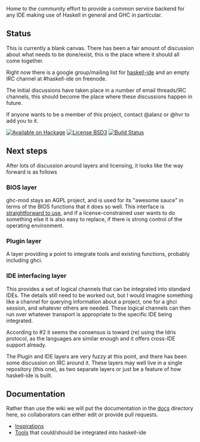 Home to the community effort to provide a common service backend for any IDE
making use of Haskell in general and GHC in particular.

## Status

This is currently a blank canvas. There has been a fair amount of discussion
about what needs to be done/exist, this is the place where it should all come
together.

Right now there is a google group/mailing list for
[haskell-ide](https://groups.google.com/forum/#!forum/haskell-ide) and an empty
IRC channel at #haskell-ide on freenode.

The initial discussions have taken place in a number of email threads/IRC
channels, this should become the place where these discussions happen in future.

If anyone wants to be a member of this project, contact @alanz or @hvr to add
you to it.

[![Available on Hackage][badge-hackage]][hackage]
[![License BSD3][badge-license]][license]
[![Build Status][badge-travis]][travis]

[badge-travis]: https://travis-ci.org/haskell/haskell-ide.png?branch=master
[travis]: https://travis-ci.org/haskell/haskell-ide
[badge-hackage]: https://img.shields.io/hackage/v/haskell-ide.svg?dummy
[hackage]: https://hackage.haskell.org/package/haskell-ide
[badge-license]: https://img.shields.io/badge/license-BSD3-green.svg?dummy
[license]: https://github.com/haskell/haskell-ide/blob/master/LICENSE

## Next steps

After lots of discussion around layers and licensing, it looks like the way
forward is as follows

### BIOS layer

ghc-mod stays an AGPL project, and is used for its "awesome sauce" in terms of
the BIOS functions that it does so well. This interface is
[straightforward to use](http://alanz.github.io/haskell%20refactorer/2015/10/02/ghc-mod-for-tooling),
and if a license-constrained user wants to do something else it is also easy to
replace, if there is strong control of the operating environment.

### Plugin layer

A layer providing a point to integrate tools and existing functions, probably
including ghci.

### IDE interfacing layer

This provides a set of logical channels that can be integrated into standard
IDEs. The details still need to be worked out, but I would imagine something
like a channel for querying information about a project, one for a ghci session,
and whatever others are needed. These logical channels can then run over
whatever transport is appropriate to the specific IDE being integrated.

According to #2 it seems the consensus is toward (re) using the Idris protocol,
as the languages are similar enough and it offers cross-IDE support already.

The Plugin and IDE layers are very fuzzy at this point, and there has been some
discussion on IRC around it. These layers may well live in a single repository
(this one), as two separate layers or just be a feature of how haskell-ide is
built.

## Documentation

Rather than use the wiki we will put the documentation in the
[docs](https://github.com/haskell/haskell-ide/tree/master/docs) directory here,
so collaborators can either edit or provide pull requests.

  * [Inspirations](https://github.com/haskell/haskell-ide/blob/master/docs/Inspirations.md)
  * [Tools](https://github.com/haskell/haskell-ide/blob/master/docs/Tools.md) that could/should be integrated into haskell-ide
